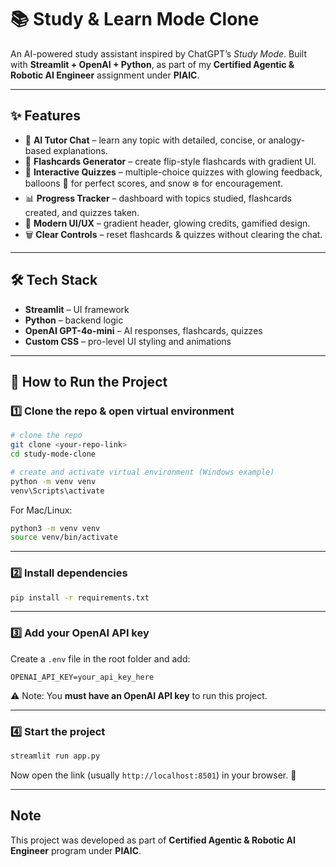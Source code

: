 # 📚 Study & Learn Mode Clone

An AI-powered study assistant inspired by ChatGPT’s *Study Mode*.
Built with **Streamlit + OpenAI + Python**, as part of my **Certified Agentic & Robotic AI Engineer** assignment under **PIAIC**.

---

## ✨ Features

* 💬 **AI Tutor Chat** – learn any topic with detailed, concise, or analogy-based explanations.
* 📝 **Flashcards Generator** – create flip-style flashcards with gradient UI.
* 🎲 **Interactive Quizzes** – multiple-choice quizzes with glowing feedback, balloons 🎈 for perfect scores, and snow ❄️ for encouragement.
* 📊 **Progress Tracker** – dashboard with topics studied, flashcards created, and quizzes taken.
* 🎨 **Modern UI/UX** – gradient header, glowing credits, gamified design.
* 🗑️ **Clear Controls** – reset flashcards & quizzes without clearing the chat.

---

## 🛠️ Tech Stack

* **Streamlit** – UI framework
* **Python** – backend logic
* **OpenAI GPT-4o-mini** – AI responses, flashcards, quizzes
* **Custom CSS** – pro-level UI styling and animations

---

## 🚀 How to Run the Project

### 1️⃣ Clone the repo & open virtual environment
```bash
# clone the repo
git clone <your-repo-link>
cd study-mode-clone

# create and activate virtual environment (Windows example)
python -m venv venv
venv\Scripts\activate
```

For Mac/Linux:

```bash
python3 -m venv venv
source venv/bin/activate
```

---

### 2️⃣ Install dependencies

```bash
pip install -r requirements.txt
```

---

### 3️⃣ Add your OpenAI API key

Create a `.env` file in the root folder and add:

```
OPENAI_API_KEY=your_api_key_here
```

⚠️ Note: You **must have an OpenAI API key** to run this project.

---

### 4️⃣ Start the project

```bash
streamlit run app.py
```

Now open the link (usually `http://localhost:8501`) in your browser. 🎉

---

## Note

This project was developed as part of **Certified Agentic & Robotic AI Engineer** program under **PIAIC**.




